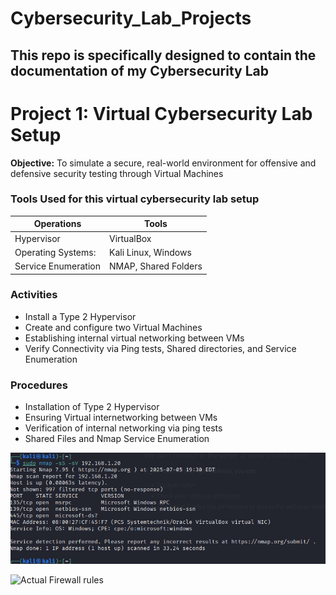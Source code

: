 # Cybersecurity_Lab_Projects
This repo is specifically designed to contain the documentation of my Cybersecurity Lab 
---

# Project 1: Virtual Cybersecurity Lab Setup 

**Objective:** To simulate a secure, real-world environment for offensive and defensive security testing through Virtual Machines

### Tools Used for this virtual cybersecurity lab setup

| Operations    |  Tools    |
|----------------|----------------- |
| Hypervisor    | VirtualBox  |
| Operating Systems:|  Kali Linux, Windows |
| Service Enumeration |NMAP, Shared Folders |

### Activities

- Install a Type 2 Hypervisor
- Create and configure two  Virtual Machines
- Establishing internal virtual networking between VMs
- Verify Connectivity via Ping tests, Shared directories, and Service Enumeration

### Procedures
- Installation of Type 2 Hypervisor  
- Ensuring Virtual internetworking between VMs
- Verification of internal networking via ping tests
- Shared Files and Nmap Service Enumeration 

![bhh](3rd-nmap-capture.png)

<img width="1366" height="721" alt="Actual Firewall rules" src="https://github.com/user-attachments/assets/32c3db7b-5e6a-4854-806c-9b09334e2cb9" />

